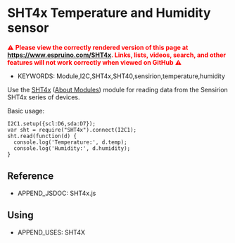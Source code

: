 <!--- Copyright (c) 2021 Gerrit Niezen. See the file LICENSE for copying permission. -->
SHT4x Temperature and Humidity sensor
=====================================

<span style="color:red">:warning: **Please view the correctly rendered version of this page at https://www.espruino.com/SHT4x. Links, lists, videos, search, and other features will not work correctly when viewed on GitHub** :warning:</span>

* KEYWORDS: Module,I2C,SHT4x,SHT40,sensirion,temperature,humidity

Use the [SHT4x](/modules/SHT4x.js) ([About Modules](/Modules)) module for reading data from the Sensirion SHT4x series of devices.

Basic usage:

```
I2C1.setup({scl:D6,sda:D7});
var sht = require("SHT4x").connect(I2C1);
sht.read(function(d) {
  console.log('Temperature:', d.temp);
  console.log('Humidity:', d.humidity);
}
```

Reference
--------------

* APPEND_JSDOC: SHT4x.js


Using
-----

* APPEND_USES: SHT4X
